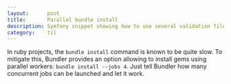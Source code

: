 ```yaml
---
layout:      post
title:       Parallel bundle install
description: Symfony snippet showing how to use several validation files.
category:    til
---
```


In ruby projects, the `bundle install` command is known to be quite slow. To
mitigate this, Bundler provides an option allowing to install gems using
parallel workers: `bundle install --jobs 4`. Just tell Bundler how many
concurrent jobs can be launched and let it work.
